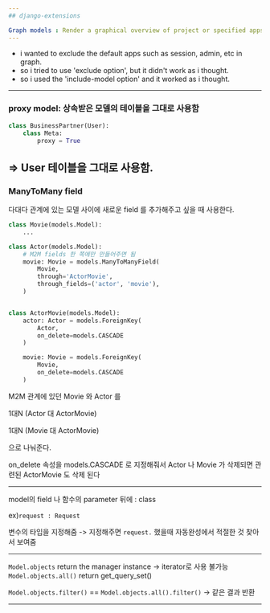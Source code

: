 ```yaml
---
## django-extensions

Graph models : Render a graphical overview of project or specified apps
---
```

* i wanted to exclude the default apps such as session, admin, etc in graph.
* so i tried to use 'exclude option', but it didn't work as i thought.
* so i used the 'include-model option' and it worked as i thought.

---
### proxy model: 상속받은 모델의 테이블을 그대로 사용함

```python
class BusinessPartner(User):
    class Meta:
        proxy = True
```
=> User 테이블을 그대로 사용함.
---
### ManyToMany field
다대다 관계에 있는 모델 사이에
새로운 field 를 추가해주고 싶을 때 사용한다.
```python
class Movie(models.Model):
    ...

class Actor(models.Model):
    # M2M fields 한 쪽에만 만들어주면 됨
    movie: Movie = models.ManyToManyField(
        Movie,
        through='ActorMovie',
        through_fields=('actor', 'movie'),
    )


class ActorMovie(models.Model):
    actor: Actor = models.ForeignKey(
        Actor,
        on_delete=models.CASCADE
    )

    movie: Movie = models.ForeignKey(
        Movie,
        on_delete=models.CASCADE
    )
```

M2M 관계에 있던 Movie 와 Actor 를

1대N (Actor 대 ActorMovie)

1대N (Movie 대 ActorMovie)

으로 나눠준다.

on_delete 속성을 models.CASCADE 로 지정해줘서
Actor 나 Movie 가 삭제되면 관련된 ActorMovie 도 삭제 된다

---
model의 field 나 함수의 parameter 뒤에 : class

ex)`request : Request`

변수의 타입을 지정해줌
-> 지정해주면 `request.` 했을때 자동완성에서
적절한 것 찾아서 보여줌

---

`Model.objects` return the manager instance
-> iterator로 사용 불가능
`Model.objects.all()` return get_query_set()

`Model.objects.filter()` == `Model.objects.all().filter()`
-> 같은 결과 반환

---
